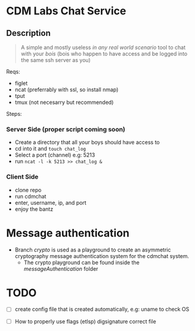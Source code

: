 # CDM Labs Chat Service

## Description

> A simple and mostly useless _in any real world scenario_ tool to chat with your *bois* (bois who happen to have access and be logged into the same ssh server as you)

Reqs:

* figlet
* ncat (preferrably with ssl, so install nmap)
* tput
* tmux (not necesarry but recommended) 

Steps:

### Server Side (proper script coming soon)

* Create a directory that all your boys should have access to
* cd into it and ```touch chat_log```
* Select a port (channel) e.g: 5213
* run ```ncat -l -k 5213 >> chat_log &``` 

### Client Side
* clone repo 
* run cdmchat
* enter, username, ip, and port
* enjoy the bantz

# Message authentication
* Branch _crypto_ is used as a playground to create an asymmetric cryptography message authentication system for the cdmchat system. 
	* The crypto playground can be found inside the *messageAuthentication* folder

# TODO

* [ ] create config file that is created automatically, e.g: uname to check OS
* [ ] How to properly use flags (etlsp) digsignature correct file

